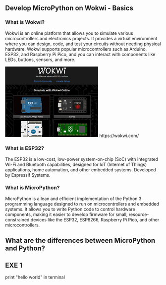 ## Develop MicroPython on Wokwi - Basics

### What is Wokwi?
Wokwi is an online platform that allows you to simulate various microcontrollers and electronics projects. It provides a virtual environment where you can design, code, and test your circuits without needing physical hardware. Wokwi supports popular microcontrollers such as Arduino, ESP32, and Raspberry Pi Pico, and you can interact with components like LEDs, buttons, sensors, and more.

<img src="https://github.com/tplusdo/MicroPythonTraining/blob/main/image/wokwi%20screenshot.png" width="300">
https://wokwi.com/

### What is ESP32?
The ESP32 is a low-cost, low-power system-on-chip (SoC) with integrated Wi-Fi and Bluetooth capabilities, designed for IoT (Internet of Things) applications, home automation, and other embedded systems. Developed by Espressif Systems.

### What is MicroPython?
MicroPython is a lean and efficient implementation of the Python 3 programming language designed to run on microcontrollers and embedded systems. It allows you to write Python code to control hardware components, making it easier to develop firmware for small, resource-constrained devices like the ESP32, ESP8266, Raspberry Pi Pico, and other microcontrollers.

## What are the differences between MicroPython and Python?

## EXE 1
print "hello world" in terminal
